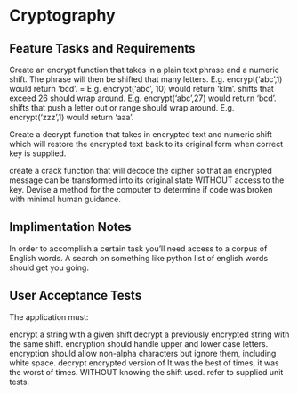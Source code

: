 # Cryptography

## Feature Tasks and Requirements

Create an encrypt function that takes in a plain text phrase and a numeric shift.
The phrase will then be shifted that many letters.
   E.g. encrypt(‘abc’,1) would return ‘bcd’. = E.g. encrypt(‘abc’, 10) would return ‘klm’.
shifts that exceed 26 should wrap around.
   E.g. encrypt(‘abc’,27) would return ‘bcd’.
shifts that push a letter out or range should wrap around.
   E.g. encrypt(‘zzz’,1) would return ‘aaa’.

Create a decrypt function that takes in encrypted text and numeric shift which will restore the encrypted text back to its original form when correct key is supplied.

create a crack function that will decode the cipher so that an encrypted message can be transformed into its original state WITHOUT access to the key.
Devise a method for the computer to determine if code was broken with minimal human guidance.

## Implimentation Notes

In order to accomplish a certain task you’ll need access to a corpus of English words.
A search on something like python list of english words should get you going.

## User Acceptance Tests

The application must:

encrypt a string with a given shift
decrypt a previously encrypted string with the same shift.
encryption should handle upper and lower case letters.
encryption should allow non-alpha characters but ignore them, including white space.
decrypt encrypted version of It was the best of times, it was the worst of times. WITHOUT knowing the shift used.
refer to supplied unit tests.
